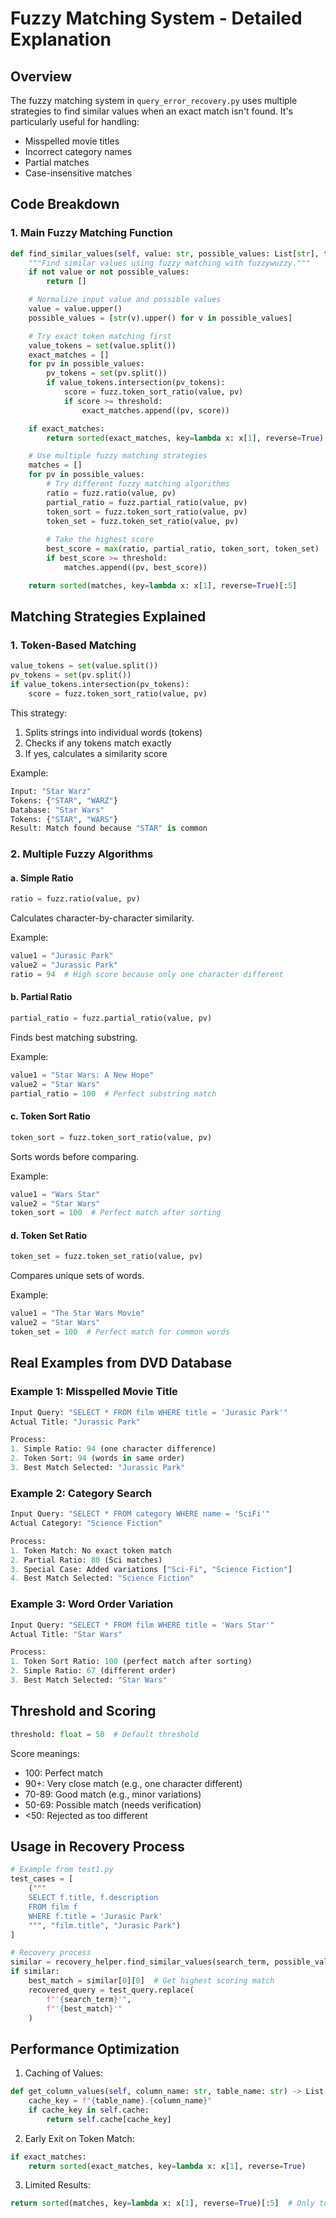 # Fuzzy Matching System - Detailed Explanation

## Overview
The fuzzy matching system in `query_error_recovery.py` uses multiple strategies to find similar values when an exact match isn't found. It's particularly useful for handling:
- Misspelled movie titles
- Incorrect category names
- Partial matches
- Case-insensitive matches

## Code Breakdown

### 1. Main Fuzzy Matching Function
```python
def find_similar_values(self, value: str, possible_values: List[str], threshold: float = 50) -> List[Tuple[str, int]]:
    """Find similar values using fuzzy matching with fuzzywuzzy."""
    if not value or not possible_values:
        return []

    # Normalize input value and possible values
    value = value.upper()
    possible_values = [str(v).upper() for v in possible_values]

    # Try exact token matching first
    value_tokens = set(value.split())
    exact_matches = []
    for pv in possible_values:
        pv_tokens = set(pv.split())
        if value_tokens.intersection(pv_tokens):
            score = fuzz.token_sort_ratio(value, pv)
            if score >= threshold:
                exact_matches.append((pv, score))

    if exact_matches:
        return sorted(exact_matches, key=lambda x: x[1], reverse=True)

    # Use multiple fuzzy matching strategies
    matches = []
    for pv in possible_values:
        # Try different fuzzy matching algorithms
        ratio = fuzz.ratio(value, pv)
        partial_ratio = fuzz.partial_ratio(value, pv)
        token_sort = fuzz.token_sort_ratio(value, pv)
        token_set = fuzz.token_set_ratio(value, pv)
        
        # Take the highest score
        best_score = max(ratio, partial_ratio, token_sort, token_set)
        if best_score >= threshold:
            matches.append((pv, best_score))

    return sorted(matches, key=lambda x: x[1], reverse=True)[:5]
```

## Matching Strategies Explained

### 1. Token-Based Matching
```python
value_tokens = set(value.split())
pv_tokens = set(pv.split())
if value_tokens.intersection(pv_tokens):
    score = fuzz.token_sort_ratio(value, pv)
```

This strategy:
1. Splits strings into individual words (tokens)
2. Checks if any tokens match exactly
3. If yes, calculates a similarity score

Example:
```python
Input: "Star Warz"
Tokens: {"STAR", "WARZ"}
Database: "Star Wars"
Tokens: {"STAR", "WARS"}
Result: Match found because "STAR" is common
```

### 2. Multiple Fuzzy Algorithms

#### a. Simple Ratio
```python
ratio = fuzz.ratio(value, pv)
```
Calculates character-by-character similarity.

Example:
```python
value1 = "Jurasic Park"
value2 = "Jurassic Park"
ratio = 94  # High score because only one character different
```

#### b. Partial Ratio
```python
partial_ratio = fuzz.partial_ratio(value, pv)
```
Finds best matching substring.

Example:
```python
value1 = "Star Wars: A New Hope"
value2 = "Star Wars"
partial_ratio = 100  # Perfect substring match
```

#### c. Token Sort Ratio
```python
token_sort = fuzz.token_sort_ratio(value, pv)
```
Sorts words before comparing.

Example:
```python
value1 = "Wars Star"
value2 = "Star Wars"
token_sort = 100  # Perfect match after sorting
```

#### d. Token Set Ratio
```python
token_set = fuzz.token_set_ratio(value, pv)
```
Compares unique sets of words.

Example:
```python
value1 = "The Star Wars Movie"
value2 = "Star Wars"
token_set = 100  # Perfect match for common words
```

## Real Examples from DVD Database

### Example 1: Misspelled Movie Title
```python
Input Query: "SELECT * FROM film WHERE title = 'Jurasic Park'"
Actual Title: "Jurassic Park"

Process:
1. Simple Ratio: 94 (one character difference)
2. Token Sort: 94 (words in same order)
3. Best Match Selected: "Jurassic Park"
```

### Example 2: Category Search
```python
Input Query: "SELECT * FROM category WHERE name = 'SciFi'"
Actual Category: "Science Fiction"

Process:
1. Token Match: No exact token match
2. Partial Ratio: 80 (Sci matches)
3. Special Case: Added variations ["Sci-Fi", "Science Fiction"]
4. Best Match Selected: "Science Fiction"
```

### Example 3: Word Order Variation
```python
Input Query: "SELECT * FROM film WHERE title = 'Wars Star'"
Actual Title: "Star Wars"

Process:
1. Token Sort Ratio: 100 (perfect match after sorting)
2. Simple Ratio: 67 (different order)
3. Best Match Selected: "Star Wars"
```

## Threshold and Scoring

```python
threshold: float = 50  # Default threshold
```

Score meanings:
- 100: Perfect match
- 90+: Very close match (e.g., one character different)
- 70-89: Good match (e.g., minor variations)
- 50-69: Possible match (needs verification)
- <50: Rejected as too different

## Usage in Recovery Process

```python
# Example from test1.py
test_cases = [
    ("""
    SELECT f.title, f.description 
    FROM film f 
    WHERE f.title = 'Jurasic Park'
    """, "film.title", "Jurasic Park")
]

# Recovery process
similar = recovery_helper.find_similar_values(search_term, possible_values)
if similar:
    best_match = similar[0][0]  # Get highest scoring match
    recovered_query = test_query.replace(
        f"'{search_term}'",
        f"'{best_match}'"
    )
```

## Performance Optimization

1. Caching of Values:
```python
def get_column_values(self, column_name: str, table_name: str) -> List[str]:
    cache_key = f"{table_name}.{column_name}"
    if cache_key in self.cache:
        return self.cache[cache_key]
```

2. Early Exit on Token Match:
```python
if exact_matches:
    return sorted(exact_matches, key=lambda x: x[1], reverse=True)
```

3. Limited Results:
```python
return sorted(matches, key=lambda x: x[1], reverse=True)[:5]  # Only top 5 matches
```
